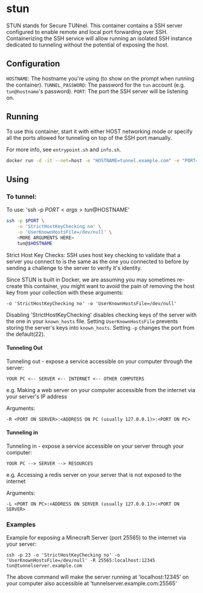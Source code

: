 # stun
STUN stands for Secure TUNnel. This container contains a SSH server configured to enable remote and local port forwarding over SSH. Containerizing the SSH service will allow running an isolated SSH instance dedicated to tunneling without the potential of exposing the host.

## Configuration
`HOSTNAME`: The hostname you're using (to show on the prompt when running the container).
`TUNNEL_PASSWORD`: The password for the `tun` account (e.g. `tun@hostname`'s password).
`PORT`: The port the SSH server will be listening on.

## Running
To use this container, start it with either HOST networking mode or specify all the ports allowed for tunneling on top of the SSH port manually.

For more info, see `entrypoint.sh` and `info.sh`.

```sh
docker run -d -it --net=host -e "HOSTNAME=tunnel.example.com" -e "PORT=23" -e "TUNNEL_PASSWORD=password123" jasoryeh/stun
```

## Using

### To tunnel:
To use: 'ssh -p $PORT <args> tun@$HOSTNAME'

```sh
ssh -p $PORT \
    -o 'StrictHostKeyChecking no' \
    -o 'UserKnownHostsFile=/dev/null' \
    <MORE ARGUMENTS HERE>
    tun@$HOSTNAME
```

Strict Host Key Checks: SSH uses host key checking to validate that a server you connect to is the same as the one you connected to before by sending a challenge to the server to verify it's identity.

Since STUN is built in Docker, we are assuming you may sometimes re-create this container, you might want to avoid the pain of removing the host key from your collection with these arguments:

```
-o 'StrictHostKeyChecking no' -o 'UserKnownHostsFile=/dev/null'
```

Disabling 'StrictHostKeyChecking' disables checking keys of the server with the one in your `known_hosts` file. Setting `UserKnownHostsFile` prevents storing the server's keys into `known_hosts`. Setting `-p` changes the port from the default(22).

#### Tunneling Out
Tunneling out - expose a service accessible on your computer through the server:
```
YOUR PC <-- SERVER <-- INTERNET <-- OTHER COMPUTERS
```
e.g. Making a web server on your computer accessible from the internet via your server's IP address

Arguments:
```
-R <PORT ON SERVER>:<ADDRESS ON PC (usually 127.0.0.1)>:<PORT ON PC>
```

#### Tunneling in
Tunneling in - expose a service accessible on your server through your computer: 
```
YOUR PC --> SERVER --> RESOURCES
```
e.g. Accessing a redis server on your server that is not exposed to the internet

Arguments: 
```
-L <PORT ON PC>:<ADDRESS ON SERVER (usually 127.0.0.1)>:<PORT ON SERVER>
```


### Examples
Example for exposing a Minecraft Server (port 25565) to the internet via your server:
```
ssh -p 23 -o 'StrictHostKeyChecking no' -o 'UserKnownHostsFile=/dev/null' -R 25565:localhost:12345 tun@tunnelserver.example.com
```
The above command will make the server running at 'localhost:12345' on your computer also accessible at 'tunnelserver.example.com:25565'
